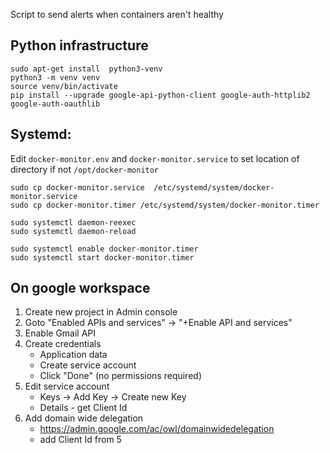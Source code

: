 Script to send alerts when containers aren't healthy

## Python infrastructure

```
sudo apt-get install  python3-venv
python3 -m venv venv
source venv/bin/activate
pip install --upgrade google-api-python-client google-auth-httplib2 google-auth-oauthlib
```

## Systemd:

Edit `docker-monitor.env` and `docker-monitor.service` to set location of directory if not `/opt/docker-monitor`

```
sudo cp docker-monitor.service  /etc/systemd/system/docker-monitor.service
sudo cp docker-monitor.timer /etc/systemd/system/docker-monitor.timer

sudo systemctl daemon-reexec
sudo systemctl daemon-reload

sudo systemctl enable docker-monitor.timer
sudo systemctl start docker-monitor.timer
```

## On google workspace

1.  Create new project in Admin console
2.  Goto "Enabled APIs and services" -> "+Enable API and services"
3.  Enable Gmail API
4.  Create credentials
    - Application data
    - Create service account
    - Click "Done" (no permissions required)
5.  Edit service account
    - Keys -> Add Key -> Create new Key
    - Details - get Client Id
6.  Add domain wide delegation
    - https://admin.google.com/ac/owl/domainwidedelegation
    - add Client Id from 5
